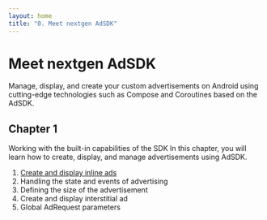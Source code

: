 ```yaml
---
layout: home
title: "0. Meet nextgen AdSDK"
---
```


# Meet nextgen AdSDK
Manage, display, and create your custom advertisements on Android using cutting-edge technologies such as Compose and Coroutines based on the AdSDK.

## Chapter 1
Working with the built-in capabilities of the SDK
In this chapter, you will learn how to create, display, and manage advertisements using AdSDK.

1. [Create and display inline ads](https://vm-mobile-sdk.github.io/nextgen-adsdk-android-release/additional-docs/create-and-display-inline-ads.html)
2. Handling the state and events of advertising
3. Defining the size of the advertisement
4. Create and display interstitial ad
5. Global AdRequest parameters
